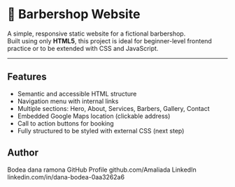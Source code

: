 # 💈 Barbershop Website

A simple, responsive static website for a fictional barbershop.  
Built using only **HTML5**, this project is ideal for beginner-level frontend practice or to be extended with CSS and JavaScript.

---

##  Features

- Semantic and accessible HTML structure
- Navigation menu with internal links
- Multiple sections: Hero, About, Services, Barbers, Gallery, Contact
- Embedded Google Maps location (clickable address)
- Call to action buttons for booking
- Fully structured to be styled with external CSS (next step)

 ## Author
Bodea dana ramona
GitHub Profile github.com/Amaliada
LinkedIn  linkedin.com/in/dana-bodea-0aa3262a6
